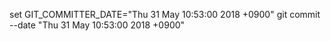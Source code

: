 set GIT_COMMITTER_DATE="Thu 31 May 10:53:00 2018 +0900" git commit --date "Thu 31 May 10:53:00 2018 +0900"
